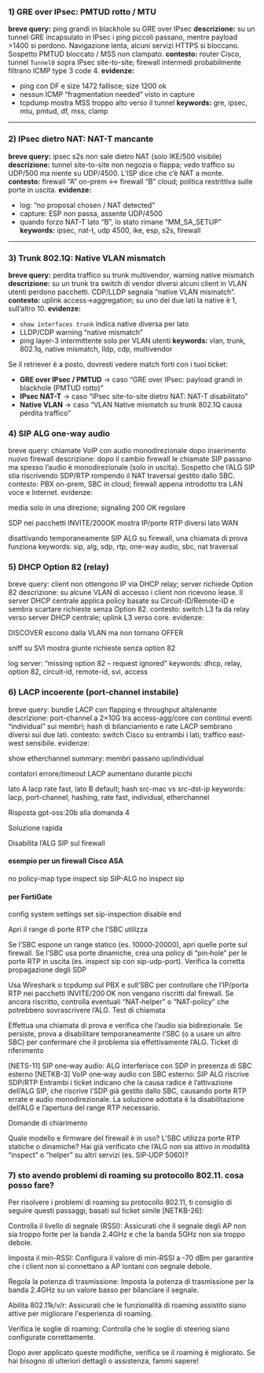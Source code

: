 ### 1) GRE over IPsec: PMTUD rotto / MTU

**breve query:** ping grandi in blackhole su GRE over IPsec
**descrizione:** su un tunnel GRE incapsulato in IPsec i ping piccoli passano, mentre payload >1400 si perdono. Navigazione lenta, alcuni servizi HTTPS si bloccano. Sospetto PMTUD bloccato / MSS non clampato.
**contesto:** router Cisco, tunnel `Tunnel0` sopra IPsec site-to-site; firewall intermedi probabilmente filtrano ICMP type 3 code 4.
**evidenze:**

* ping con DF e size 1472 fallisce; size 1200 ok
* nessun ICMP “fragmentation needed” visto in capture
* tcpdump mostra MSS troppo alto verso il tunnel
  **keywords:** gre, ipsec, mtu, pmtud, df, mss, clamp

---

### 2) IPsec dietro NAT: NAT-T mancante

**breve query:** ipsec s2s non sale dietro NAT (solo IKE/500 visibile)
**descrizione:** tunnel site-to-site non negozia o flappa; vedo traffico su UDP/500 ma niente su UDP/4500. L’ISP dice che c’è NAT a monte.
**contesto:** firewall “A” on-prem ↔ firewall “B” cloud; politica restrittiva sulle porte in uscita.
**evidenze:**

* log: “no proposal chosen / NAT detected”
* capture: ESP non passa, assente UDP/4500
* quando forzo NAT-T lato “B”, lo stato rimane “MM\_SA\_SETUP”
  **keywords:** ipsec, nat-t, udp 4500, ike, esp, s2s, firewall

---

### 3) Trunk 802.1Q: Native VLAN mismatch

**breve query:** perdita traffico su trunk multivendor, warning native mismatch
**descrizione:** su un trunk tra switch di vendor diversi alcuni client in VLAN utenti perdono pacchetti. CDP/LLDP segnala “native VLAN mismatch”.
**contesto:** uplink access→aggregation; su uno dei due lati la native è 1, sull’altro 10.
**evidenze:**

* `show interfaces trunk` indica native diversa per lato
* LLDP/CDP warning “native mismatch”
* ping layer-3 intermittente solo per VLAN utenti
  **keywords:** vlan, trunk, 802.1q, native mismatch, lldp, cdp, multivendor

Se il retriever è a posto, dovresti vedere match forti con i tuoi ticket:

* **GRE over IPsec / PMTUD** → caso “GRE over IPsec: payload grandi in blackhole (PMTUD rotto)”
* **IPsec NAT-T** → caso “IPsec site-to-site dietro NAT: NAT-T disabilitato”
* **Native VLAN** → caso “VLAN Native mismatch su trunk 802.1Q causa perdita traffico”


### 4) SIP ALG one-way audio

breve query: chiamate VoIP con audio monodirezionale dopo inserimento nuovo firewall
descrizione: dopo il cambio firewall le chiamate SIP passano ma spesso l’audio è monodirezionale (solo in uscita). Sospetto che l’ALG SIP stia riscrivendo SDP/RTP rompendo il NAT traversal gestito dallo SBC.
contesto: PBX on-prem, SBC in cloud; firewall appena introdotto tra LAN voce e Internet.
evidenze:

media solo in una direzione; signaling 200 OK regolare

SDP nei pacchetti INVITE/200OK mostra IP/porte RTP diversi lato WAN

disattivando temporaneamente SIP ALG su firewall, una chiamata di prova funziona
keywords: sip, alg, sdp, rtp, one-way audio, sbc, nat traversal

### 5) DHCP Option 82 (relay)

breve query: client non ottengono IP via DHCP relay; server richiede Option 82
descrizione: su alcune VLAN di accesso i client non ricevono lease. Il server DHCP centrale applica policy basate su Circuit-ID/Remote-ID e sembra scartare richieste senza Option 82.
contesto: switch L3 fa da relay verso server DHCP centrale; uplink L3 verso core.
evidenze:

DISCOVER escono dalla VLAN ma non tornano OFFER

sniff su SVI mostra giunte richieste senza option 82

log server: “missing option 82 – request ignored”
keywords: dhcp, relay, option 82, circuit-id, remote-id, svi, access

### 6) LACP incoerente (port-channel instabile)

breve query: bundle LACP con flapping e throughput altalenante
descrizione: port-channel a 2×10G tra access-agg/core con continui eventi “individual” sui membri; hash di bilanciamento e rate LACP sembrano diversi sui due lati.
contesto: switch Cisco su entrambi i lati; traffico east-west sensibile.
evidenze:

show etherchannel summary: membri passano up/individual

contatori errore/timeout LACP aumentano durante picchi

lato A lacp rate fast, lato B default; hash src-mac vs src-dst-ip
keywords: lacp, port-channel, hashing, rate fast, individual, etherchannel



Risposta gpt-oss:20b alla domanda 4

Soluzione rapida

Disabilita l’ALG SIP sul firewall

#### esempio per un firewall Cisco ASA
no policy-map type inspect sip SIP-ALG
no inspect sip
#### per FortiGate
config system settings
set sip-inspection disable
end

Apri il range di porte RTP che l’SBC utilizza

Se l’SBC espone un range statico (es. 10000‑20000), apri quelle porte sul firewall.
Se l’SBC usa porte dinamiche, crea una policy di “pin‑hole” per le porte RTP in uscita (es. inspect sip con sip-udp-port).
Verifica la corretta propagazione degli SDP

Usa Wireshark o tcpdump sul PBX e sull’SBC per controllare che l’IP/porta RTP nei pacchetti INVITE/200 OK non vengano riscritti dal firewall.
Se ancora riscritto, controlla eventuali “NAT‑helper” o “NAT‑policy” che potrebbero sovrascrivere l’ALG.
Test di chiamata

Effettua una chiamata di prova e verifica che l’audio sia bidirezionale.
Se persiste, prova a disabilitare temporaneamente l’SBC (o a usare un altro SBC) per confermare che il problema sia effettivamente l’ALG.
Ticket di riferimento

[NETS-11] SIP one‑way audio: ALG interferisce con SDP in presenza di SBC esterno
[NETKB-3] VoIP one‑way audio con SBC esterno: SIP ALG riscrive SDP/RTP
Entrambi i ticket indicano che la causa radice è l’attivazione dell’ALG SIP, che riscrive l’SDP già gestito dallo SBC, causando porte RTP errate e audio monodirezionale. La soluzione adottata è la disabilitazione dell’ALG e l’apertura del range RTP necessario.

Domande di chiarimento

Quale modello e firmware del firewall è in uso?
L’SBC utilizza porte RTP statiche o dinamiche?
Hai già verificato che l’ALG non sia attivo in modalità “inspect” o “helper” su altri servizi (es. SIP‑UDP 5060)?


### 7) sto avendo problemi di roaming su protocollo 802.11. cosa posso fare?
Per risolvere i problemi di roaming su protocollo 802.11, ti consiglio di seguire questi passaggi, basati sul ticket simile [NETKB-26]:

Controlla il livello di segnale (RSSI): Assicurati che il segnale degli AP non sia troppo forte per la banda 2.4GHz e che la banda 5GHz non sia troppo debole.

Imposta il min-RSSI: Configura il valore di min-RSSI a -70 dBm per garantire che i client non si connettano a AP lontani con segnale debole.

Regola la potenza di trasmissione: Imposta la potenza di trasmissione per la banda 2.4GHz su un valore basso per bilanciare il segnale.

Abilita 802.11k/v/r: Assicurati che le funzionalità di roaming assistito siano attive per migliorare l'esperienza di roaming.

Verifica le soglie di roaming: Controlla che le soglie di steering siano configurate correttamente.

Dopo aver applicato queste modifiche, verifica se il roaming è migliorato. Se hai bisogno di ulteriori dettagli o assistenza, fammi sapere!
